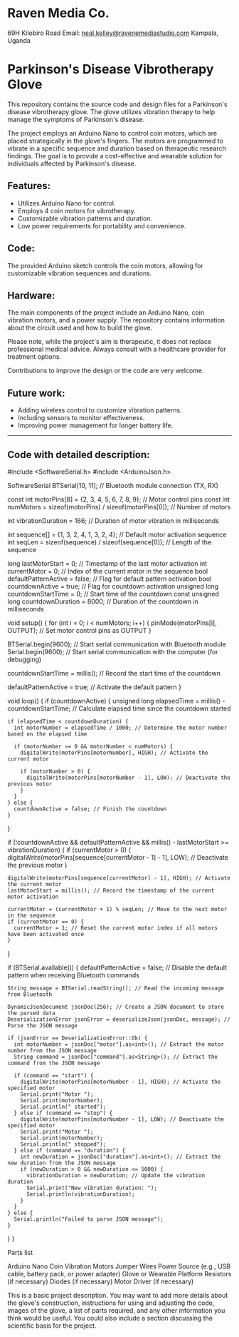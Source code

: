 # Raven Media Co. 
69H Kilobiro Road Email: neal.kelley@ravenemediastudio.com
Kampala, Uganda

# Parkinson's Disease Vibrotherapy Glove

This repository contains the source code and design files for a Parkinson's disease vibrotherapy glove. The glove utilizes vibration therapy to help manage the symptoms of Parkinson's disease. 

The project employs an Arduino Nano to control coin motors, which are placed strategically in the glove's fingers. The motors are programmed to vibrate in a specific sequence and duration based on therapeutic research findings. The goal is to provide a cost-effective and wearable solution for individuals affected by Parkinson's disease.

## Features:

- Utilizes Arduino Nano for control.
- Employs 4 coin motors for vibrotherapy.
- Customizable vibration patterns and duration.
- Low power requirements for portability and convenience.

## Code:
The provided Arduino sketch controls the coin motors, allowing for customizable vibration sequences and durations.

## Hardware:
The main components of the project include an Arduino Nano, coin vibration motors, and a power supply. The repository contains information about the circuit used and how to build the glove. 

Please note, while the project's aim is therapeutic, it does not replace professional medical advice. Always consult with a healthcare provider for treatment options. 

Contributions to improve the design or the code are very welcome.

## Future work:
- Adding wireless control to customize vibration patterns.
- Including sensors to monitor effectiveness.
- Improving power management for longer battery life.

---

## Code with detailed description:

#include <SoftwareSerial.h>
#include <ArduinoJson.h>

SoftwareSerial BTSerial(10, 11); // Bluetooth module connection (TX, RX)

const int motorPins[8] = {2, 3, 4, 5, 6, 7, 8, 9}; // Motor control pins
const int numMotors = sizeof(motorPins) / sizeof(motorPins[0]); // Number of motors

int vibrationDuration = 166; // Duration of motor vibration in milliseconds

int sequence[] = {1, 3, 2, 4, 1, 3, 2, 4}; // Default motor activation sequence
int seqLen = sizeof(sequence) / sizeof(sequence[0]); // Length of the sequence

long lastMotorStart = 0; // Timestamp of the last motor activation
int currentMotor = 0; // Index of the current motor in the sequence
bool defaultPatternActive = false; // Flag for default pattern activation
bool countdownActive = true; // Flag for countdown activation
unsigned long countdownStartTime = 0; // Start time of the countdown
const unsigned long countdownDuration = 8000; // Duration of the countdown in milliseconds

void setup() {
  for (int i = 0; i < numMotors; i++) {
    pinMode(motorPins[i], OUTPUT); // Set motor control pins as OUTPUT
  }

  BTSerial.begin(9600); // Start serial communication with Bluetooth module
  Serial.begin(9600); // Start serial communication with the computer (for debugging)

  countdownStartTime = millis(); // Record the start time of the countdown

  defaultPatternActive = true; // Activate the default pattern
}

void loop() {
  if (countdownActive) {
    unsigned long elapsedTime = millis() - countdownStartTime; // Calculate elapsed time since the countdown started

    if (elapsedTime < countdownDuration) {
      int motorNumber = elapsedTime / 1000; // Determine the motor number based on the elapsed time

      if (motorNumber >= 0 && motorNumber < numMotors) {
        digitalWrite(motorPins[motorNumber], HIGH); // Activate the current motor

        if (motorNumber > 0) {
          digitalWrite(motorPins[motorNumber - 1], LOW); // Deactivate the previous motor
        }
      }
    } else {
      countdownActive = false; // Finish the countdown
    }
  }

  if (!countdownActive && defaultPatternActive && millis() - lastMotorStart >= vibrationDuration) {
    if (currentMotor > 0) {
      digitalWrite(motorPins[sequence[currentMotor - 1] - 1], LOW); // Deactivate the previous motor
    }

    digitalWrite(motorPins[sequence[currentMotor] - 1], HIGH); // Activate the current motor
    lastMotorStart = millis(); // Record the timestamp of the current motor activation

    currentMotor = (currentMotor + 1) % seqLen; // Move to the next motor in the sequence
    if (currentMotor == 0) {
      currentMotor = 1; // Reset the current motor index if all motors have been activated once
    }
  }

  if (BTSerial.available()) {
    defaultPatternActive = false; // Disable the default pattern when receiving Bluetooth commands

    String message = BTSerial.readString(); // Read the incoming message from Bluetooth

    DynamicJsonDocument jsonDoc(256); // Create a JSON document to store the parsed data
    DeserializationError jsonError = deserializeJson(jsonDoc, message); // Parse the JSON message

    if (jsonError == DeserializationError::Ok) {
      int motorNumber = jsonDoc["motor"].as<int>(); // Extract the motor number from the JSON message
      String command = jsonDoc["command"].as<String>(); // Extract the command from the JSON message

      if (command == "start") {
        digitalWrite(motorPins[motorNumber - 1], HIGH); // Activate the specified motor
        Serial.print("Motor ");
        Serial.print(motorNumber);
        Serial.println(" started");
      } else if (command == "stop") {
        digitalWrite(motorPins[motorNumber - 1], LOW); // Deactivate the specified motor
        Serial.print("Motor ");
        Serial.print(motorNumber);
        Serial.println(" stopped");
      } else if (command == "duration") {
        int newDuration = jsonDoc["duration"].as<int>(); // Extract the new duration from the JSON message
        if (newDuration > 0 && newDuration <= 5000) {
          vibrationDuration = newDuration; // Update the vibration duration
          Serial.print("New vibration duration: ");
          Serial.println(vibrationDuration);
        }
      }
    } else {
      Serial.println("Failed to parse JSON message");
    }
  }
}

Parts list

Arduino Nano
Coin Vibration Motors
Jumper Wires
Power Source (e.g., USB cable, battery pack, or power adapter)
Glove or Wearable Platform
Resistors (if necessary)
Diodes (if necessary)
Motor Driver (if necessary)



This is a basic project description. You may want to add more details about the glove's construction, instructions for using and adjusting the code, images of the glove, a list of parts required, and any other information you think would be useful. You could also include a section discussing the scientific basis for the project.
